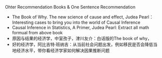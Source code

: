 Ohter Recommendation Books & One Sentence Recommendation
- The Book of Why. The new science of cause and effect, Judea Pearl：Interesting cases to bring you into the world of Causal Inference
- Causal Inference in Statistics, A Primer, Judea Pearl: Extract all math formual from above book
- 原因与结果的经济学，中室孜子，津川友介：白话版的The book of why，
- 好的经济学，阿比吉特·班纳吉：从当前社会问题出发，例如移民是否会降低当地经济水平，带你看经济学家如何解决因果推断问题
